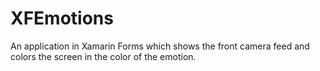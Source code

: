 # XFEmotions
An application in Xamarin Forms which shows the front camera feed and colors the screen in the color of the emotion.
